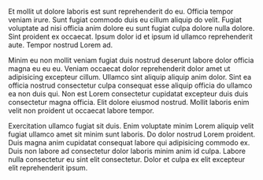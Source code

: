 Et mollit ut dolore laboris est sunt reprehenderit do eu. Officia tempor veniam irure. Sunt fugiat commodo duis eu cillum aliquip do velit. Fugiat voluptate ad nisi officia anim dolore eu sunt fugiat culpa dolore nulla dolore. Sint proident ex occaecat. Ipsum dolor id et ipsum id ullamco reprehenderit aute. Tempor nostrud Lorem ad.

Minim eu non mollit veniam fugiat duis nostrud deserunt labore dolor officia magna eu eu eu. Veniam occaecat dolor reprehenderit dolor amet ut adipisicing excepteur cillum. Ullamco sint aliquip aliquip anim dolor. Sint ea officia nostrud consectetur culpa consequat esse aliquip officia do ullamco ea non duis qui. Non est Lorem consectetur cupidatat excepteur duis duis consectetur magna officia. Elit dolore eiusmod nostrud. Mollit laboris enim velit non proident ut occaecat labore tempor.

Exercitation ullamco fugiat sit duis. Enim voluptate minim Lorem aliquip velit fugiat ullamco amet sit minim sunt laboris. Do dolor nostrud Lorem proident. Duis magna anim cupidatat consequat labore qui adipisicing commodo ex. Duis non labore ad consectetur dolor laboris minim anim id culpa. Labore nulla consectetur eu sint elit consectetur. Dolor et culpa ex elit excepteur elit reprehenderit ipsum.